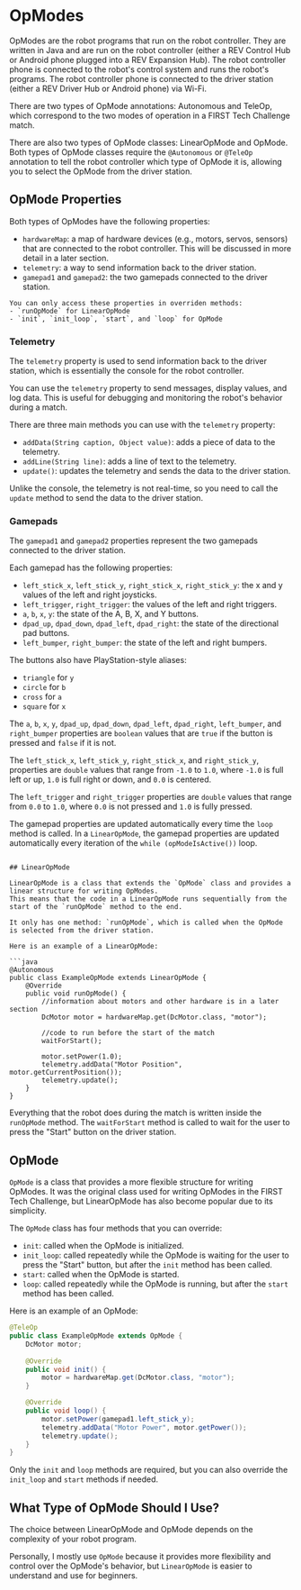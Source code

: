 # OpModes

OpModes are the robot programs that run on the robot controller. 
They are written in Java and are run on the robot controller (either a REV Control Hub or Android phone plugged into a REV Expansion Hub).
The robot controller phone is connected to the robot's control system and runs the robot's programs. 
The robot controller phone is connected to the driver station (either a REV Driver Hub or Android phone) via Wi-Fi.

There are two types of OpMode annotations: Autonomous and TeleOp,
which correspond to the two modes of operation in a FIRST Tech Challenge match.

There are also two types of OpMode classes: LinearOpMode and OpMode.
Both types of OpMode classes require the `@Autonomous` or `@TeleOp` annotation 
to tell the robot controller which type of OpMode it is,
allowing you to select the OpMode from the driver station.

## OpMode Properties

Both types of OpModes have the following properties:
- `hardwareMap`: a map of hardware devices (e.g., motors, servos, sensors) that are connected to the robot controller. 
This will be discussed in more detail in a later section.
- `telemetry`: a way to send information back to the driver station.
- `gamepad1` and `gamepad2`: the two gamepads connected to the driver station.

```admonish important
You can only access these properties in overriden methods:
- `runOpMode` for LinearOpMode
- `init`, `init_loop`, `start`, and `loop` for OpMode
```

### Telemetry

The `telemetry` property is used to send information back to the driver station,
which is essentially the console for the robot controller.

You can use the `telemetry` property to send messages, display values, and log data.
This is useful for debugging and monitoring the robot's behavior during a match.

There are three main methods you can use with the `telemetry` property:
- `addData(String caption, Object value)`: adds a piece of data to the telemetry.
- `addLine(String line)`: adds a line of text to the telemetry.
- `update()`: updates the telemetry and sends the data to the driver station.

Unlike the console, the telemetry is not real-time, so you need to call the `update` method to send the data to the driver station.

### Gamepads

The `gamepad1` and `gamepad2` properties represent the two gamepads connected to the driver station.

Each gamepad has the following properties:
- `left_stick_x`, `left_stick_y`, `right_stick_x`, `right_stick_y`: the x and y values of the left and right joysticks.
- `left_trigger`, `right_trigger`: the values of the left and right triggers.
- `a`, `b`, `x`, `y`: the state of the A, B, X, and Y buttons.
- `dpad_up`, `dpad_down`, `dpad_left`, `dpad_right`: the state of the directional pad buttons.
- `left_bumper`, `right_bumper`: the state of the left and right bumpers.

The buttons also have PlayStation-style aliases:
- `triangle` for `y`
- `circle` for `b`
- `cross` for `a`
- `square` for `x`

The `a`, `b`, `x`, `y`, `dpad_up`, `dpad_down`, `dpad_left`, `dpad_right`, `left_bumper`, and `right_bumper` properties 
are `boolean` values that are `true` if the button is pressed and `false` if it is not.

The `left_stick_x`, `left_stick_y`, `right_stick_x`, and `right_stick_y`, properties
are `double` values that range from `-1.0` to `1.0`, where `-1.0` is full left or up, `1.0` is full right or down, and `0.0` is centered.

The `left_trigger` and `right_trigger` properties 
are `double` values that range from `0.0` to `1.0`, where `0.0` is not pressed and `1.0` is fully pressed.

The gamepad properties are updated automatically every time the `loop` method is called.
In a `LinearOpMode`, the gamepad properties are updated automatically every iteration of the `while (opModeIsActive())` loop.

```admonish important

## LinearOpMode

LinearOpMode is a class that extends the `OpMode` class and provides a linear structure for writing OpModes.
This means that the code in a LinearOpMode runs sequentially from the start of the `runOpMode` method to the end.

It only has one method: `runOpMode`, which is called when the OpMode is selected from the driver station.

Here is an example of a LinearOpMode:

```java
@Autonomous 
public class ExampleOpMode extends LinearOpMode {
    @Override
    public void runOpMode() {
        //information about motors and other hardware is in a later section
        DcMotor motor = hardwareMap.get(DcMotor.class, "motor");
        
        //code to run before the start of the match
        waitForStart();
        
        motor.setPower(1.0);
        telemetry.addData("Motor Position", motor.getCurrentPosition());
        telemetry.update();
    }
}
```

Everything that the robot does during the match is written inside the `runOpMode` method.
The `waitForStart` method is called to wait for the user to press the "Start" button on the driver station.

## OpMode

`OpMode` is a class that provides a more flexible structure for writing OpModes.
It was the original class used for writing OpModes in the FIRST Tech Challenge,
but LinearOpMode has also become popular due to its simplicity.

The `OpMode` class has four methods that you can override:
- `init`: called when the OpMode is initialized.
- `init_loop`: called repeatedly while the OpMode is waiting for the user to press the "Start" button,
but after the `init` method has been called.
- `start`: called when the OpMode is started.
- `loop`: called repeatedly while the OpMode is running, but after the `start` method has been called.

Here is an example of an OpMode:

```java
@TeleOp
public class ExampleOpMode extends OpMode {
    DcMotor motor;
    
    @Override
    public void init() {
        motor = hardwareMap.get(DcMotor.class, "motor");
    }

    @Override
    public void loop() {
        motor.setPower(gamepad1.left_stick_y);
        telemetry.addData("Motor Power", motor.getPower());
        telemetry.update();
    }
}
```

Only the `init` and `loop` methods are required, but you can also override the `init_loop` and `start` methods if needed.

## What Type of OpMode Should I Use?

The choice between LinearOpMode and OpMode depends on the complexity of your robot program.

Personally, I mostly use `OpMode` because it provides more flexibility and control over the OpMode's behavior,
but `LinearOpMode` is easier to understand and use for beginners.